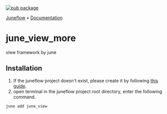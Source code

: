 [![pub package](https://img.shields.io/pub/v/june_view_more.svg)](https://pub.dartlang.org/packages/june_view_more)

<p>
  <a href="https://github.com/melodysdreamj/juneflow">Juneflow</a> •
  <a href="https://doc.juneflow.org/get-started">Documentation</a>
</p>

# june_view_more
view framework by june

##  Installation
1. If the juneflow project doesn't exist, please create it by following [this guide](https://doc.juneflow.org/get-started).
2. open terminal in the juneflow project root directory, enter the following command.
 ```bash
 june add june_view
 ```